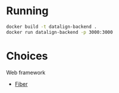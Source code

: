 
# Running

 ```bash
docker build -t datalign-backend .
docker run datalign-backend -p 3000:3000
 ```

# Choices

Web framework
- [Fiber](https://github.com/gofiber/fiber)